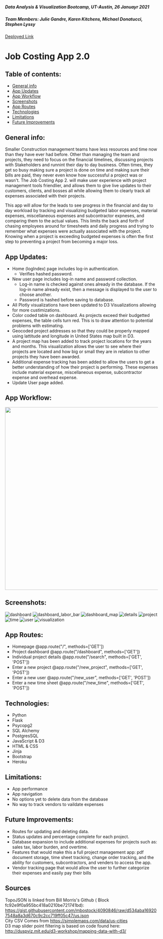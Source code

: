 ##### Data Analysis & Visualization Bootcamp, UT-Austin, 26 Januayr 2021

##### Team Members: Julie Gandre, Karen Kitchens, Michael Donatucci, Stephen Lyssy

<a href="https://job-costing-2-0.herokuapp.com/">Deployed Link</a>

# Job Costing App 2.0

## Table of contents:

- [General info](#general-info)
- [App Updates](#app-updates)
- [App Workflow](#app-workflow)
- [Screenshots](#screenshots)
- [App Routes](#app-routes)
- [Technologies](#technologies)
- [Limitations](#limitations)
- [Future Improvements](#future-improvements)

## General info:

Smaller Construction management teams have less resources and time now than they have ever had before. Other than managing the team and projects, they need to focus on the financial timelines, discussing projects with Stakeholders and runnint their day to day business. Often times, they get so busy making sure a project is done on time and making sure their bills are paid, they never even know how successful a project was or wasn't. The Job Costing App 2. will make user experience with project management tools friendlier, and allows them to give live updates to their customers, clients, and bosses all while allowing them to clearly track all expenses associated with their projects.

This app will allow for the leads to see progress in the financial and day to day workload by tracking and visualizing budgeted labor expenses, material expenses, miscellaneous expenses and subcontractor expneses, and comparing them to the actual values. This limits the back and forth of chasing employees around for timesheets and daily progress and trying to remember what expenses were actually associated with the project. Knowing when a project is exceeding budgeted expenses is often the first step to preventing a project from becoming a major loss.

## App Updates:

- Home (logIndex) page includes log-in authentication.
    - Verifies hashed password. 
- New user page includes log-in name and password collection.
    - Log-in name is checked against ones already in the database. If the log-in name already exist, 
    then a message is displayed to the user to choose another. 
    - Password is hashed before saving to database.
- All Plotly visualizations have been updated to D3 Visualizations allowing for more custimizations.
- Color coded table on dashboard. As projects exceed their budgetted expenses, the table cells turn red. This is to draw attention to potential problems with estimating.
- Geocoded project addresses so that they could be properly mapped using lattitude and longitude in United States map built in D3.
- A project map has been added to track project locations for the years and months. This visualization allows the user to see where their projects are located and how big or small they are in relation to other projects they have been awarded.
- Additional expense tracking has been added to allow the users to get a better understanding of how their project is performing. These expenses include material expense, miscellaneous expense, subcontractor expense and overhead expense.
- Update User page added. 

## App Workflow:

<img src=images/app_workflow.jpg width="600" />

## Screenshots:

![dashboard](images/dashboard.png)
![dashboard_labor_bar](images/dashboard_labor_bar.png)
![dashboard_map](images/dashboard_map.png)
![details](images/project_details.png)
![project](images/new_project.png)
![time](images/enter_time.png)
![user](images/new_user.png)
![visualization](images/visualization.png)

## App Routes:

- Homepage
  @app.route("/", methods=['GET'])
- Project dashboard
  @app.route("/dashboard", methods=['GET'])
- Individual project details
  @app.route("/search", methods=['GET', 'POST'])
- Enter a new project
  @app.route("/new_project", methods=['GET', 'POST'])
- Enter a new user
  @app.route("/new_user", methods=['GET', 'POST'])
- Enter a new time sheet
  @app.route("/new_time", methods=['GET', 'POST'])

## Technologies:

- Python
- Flask
- Psycopg2
- SQL Alchemy
- PostgresSQL
- JavaScript & D3
- HTML & CSS
- Jinja
- Bootstrap
- Heroku

## Limitations:

- App performance
- App navigation
- No options yet to delete data from the database
- No way to track vendors to vaildate expenses

## Future Improvements:

- Routes for updating and deleting data.
- Status updates and percentage complete for each project.
- Database expansion to include additional expenses for projects such as: sales tax, labor burden, and overtime.
- Features that would make this a full project management app: pdf document storage, time sheet tracking, change order tracking, and the ability for customers, subcontractors, and venders to access the app.
- Vendor tracking page that would allow the user to further categorize their expenses and easily pay their bills<br>

## Sources

TopoJSON is linked from Bill Morris's Github ( Block fc92e9f0a955bc418a0210be721741bd): https://gist.githubusercontent.com/mbostock/4090846/raw/d534aba169207548a8a3d670c9c2cc719ff05c47/us.json
<br>
City CSV Comes from https://simplemaps.com/data/us-cities
<br>
D3 map slider point filtering is based on code found here: http://duspviz.mit.edu/d3-workshop/mapping-data-with-d3/
